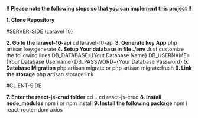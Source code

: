 **!! Please note the following steps so that you can implement this project !!**

**1.  Clone Repository**

#SERVER-SIDE (Laravel 10)

**2.  Go to the laravel-10-api**
      cd laravel-10-api
**3.  Generate key App**
      php artisan key:generate
**4.  Setup Your database in file ./env**
      Just customize the following lines 
        DB_DATABASE={Yout Database Name}
        DB_USERNAME={Your Database Username}
        DB_PASSWORD={Your Database Password}
**5.  Database Migration**
      php artisan migrate or php artisan migrate:fresh
**6.  Link the storage**
      php artisan storage:link

#CLIENT-SIDE

**7.  Enter the react-js-crud folder**
      cd ..
      cd react-js-crud
**8.  Install node_modules**
      npm i or npm install
**9.  Install the following package**
      npm i react-router-dom axios
